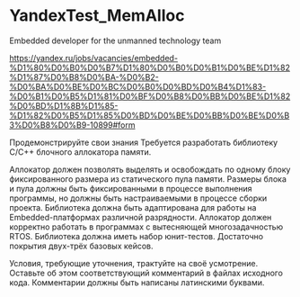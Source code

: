 # YandexTest_MemAlloc
Embedded developer for the unmanned technology team


https://yandex.ru/jobs/vacancies/embedded-%D1%80%D0%B0%D0%B7%D1%80%D0%B0%D0%B1%D0%BE%D1%82%D1%87%D0%B8%D0%BA-%D0%B2-%D0%BA%D0%BE%D0%BC%D0%B0%D0%BD%D0%B4%D1%83-%D0%B1%D0%B5%D1%81%D0%BF%D0%B8%D0%BB%D0%BE%D1%82%D0%BD%D1%8B%D1%85-%D1%82%D0%B5%D1%85%D0%BD%D0%BE%D0%BB%D0%BE%D0%B3%D0%B8%D0%B9-10899#form

Продемонстрируйте свои знания
Требуется разработать библиотеку C/C++ блочного аллокатора памяти.

Аллокатор должен позволять выделять и освобождать по одному блоку фиксированного размера из статического пула памяти. Размеры блока и пула должны быть фиксированными в процессе выполнения программы, но должны быть настраиваемыми в процессе сборки проекта. Библиотека должна быть адаптирована для работы на Embedded-платформах различной разрядности. Аллокатор должен корректно работать в программах с вытесняющей многозадачностью RTOS. Библиотека должна иметь набор юнит-тестов. Достаточно покрытия двух-трёх базовых кейсов.

Условия, требующие уточнения, трактуйте на своё усмотрение. Оставьте об этом соответствующий комментарий в файлах исходного кода. Комментарии должны быть написаны латинскими буквами.
